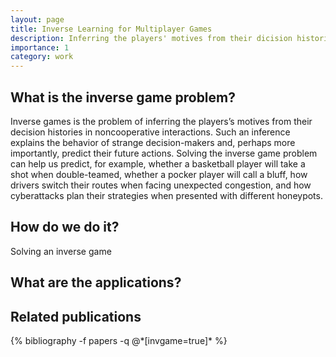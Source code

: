 ```yaml
---
layout: page
title: Inverse Learning for Multiplayer Games 
description: Inferring the players' motives from their dicision histories in multiagent interaction 
importance: 1
category: work
---
```


<h2>What is the inverse game problem?</h2>

Inverse games is the problem of inferring the players’s motives from their decision histories in noncooperative interactions. Such an inference explains the behavior of strange decision-makers and, perhaps more importantly, predict their future actions. Solving the inverse game problem can help us predict, for example, whether a basketball player will take a shot when double-teamed, whether a pocker player will call a bluff, how drivers switch their routes when facing unexpected congestion, and how cyberattacks plan their strategies when presented with different honeypots. 

<h2>How do we do it?</h2>

Solving an inverse game


<h2>What are the applications?</h2>


<div class="publications">
<h2>Related publications</h2>
{% bibliography -f papers -q @*[invgame=true]* %}
</div>
